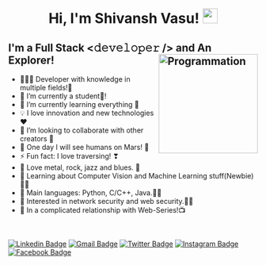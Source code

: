 <h1 align="center">
Hi, I'm Shivansh Vasu!
  <img src="https://media.giphy.com/media/hvRJCLFzcasrR4ia7z/giphy.gif" width="30"></h1>


## I'm a Full Stack <𝚍𝚎𝚟𝚎𝚕𝚘𝚙𝚎𝚛 /> and An Explorer!<img align="right" src="https://i.giphy.com/media/LmNwrBhejkK9EFP504/200w.webp" alt="Programmation" width="200" />
- 👨🏻‍💻 Developer with knowledge in multiple fields!🤞
- 🔭 I’m currently a student🌱! 
- 🌱 I’m currently learning everything 🤣
- 💡 I love innovation and new technologies ❤
- 👯 I’m looking to collaborate with other creators 🙌
- 🚀 One day I will see humans on Mars! 🚀
- ⚡ Fun fact: I love traversing! ❣
- 🎵 Love metal, rock, jazz and blues. 🎵
- 🌱 Learning about Computer Vision and Machine Learning stuff(Newbie)🤸‍♂️
- 🌟 Main languages: Python, C/C++, Java.👨‍💻
- 🚩 Interested in network security and web security.🏴‍☠️ 
- 💖 In a complicated relationship with Web-Series!📺

<br />

[![Linkedin Badge](https://img.shields.io/badge/LinkedIn-blue?style=flat&logo=linkedin&labelColor=blue&link=https://www.linkedin.com/in/theshivanshvasu)](https://www.linkedin.com/in/theshivanshvasu) [![Gmail Badge](https://img.shields.io/badge/Gmail-red?style=flat-square&logo=Gmail&logoColor=white&link=mailto:shivanshphone@gmail.com)](mailto:shivanshphone@gmail.com) [![Twitter Badge](https://img.shields.io/badge/-Twitter-1ca0f1?style=flat&labelColor=1ca0f1&logo=twitter&logoColor=white&link=https://twitter.com/theshivanshvasu)](https://twitter.com/theshivanshvasu) [![Instagram Badge](https://img.shields.io/badge/-Instagram-E4405F?style=flat&logo=instagram&logoColor=white&link=https://instagram.com/theshivanshvasu)](https://instagram.com/theshivanshvasu) [![Facebook Badge](https://img.shields.io/badge/-Facebook-1877f2?style=flat&logo=facebook&logoColor=white&link=https://facebook.com/theshivanshvasu)](https://facebook.com/theshivanshvasu)

